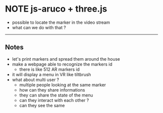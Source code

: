 # NOTE js-aruco + three.js
- possible to locate the marker in the video stream
- what can we do with that ?

---

## Notes
- let's print markers and spread them around the house
- make a webpage able to recognize the markers id
  - there is like 512 AR markers id
- it will display a menu in VR like tiltbrush
- what about multi user ?
  - multiple people looking at the same marker
  - how can they share informations
  - they can share the state of the menu
  - can they interact with each other ?
  - can they see the same  
